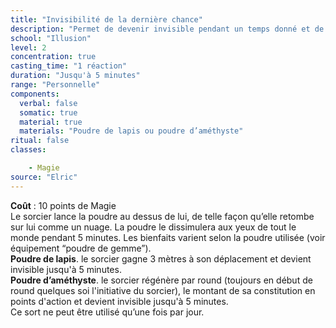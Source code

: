 ```yaml
---
title: "Invisibilité de la dernière chance"
description: "Permet de devenir invisible pendant un temps donné et de bénéficier d'un avantage."
school: "Illusion"
level: 2
concentration: true
casting_time: "1 réaction"
duration: "Jusqu'à 5 minutes"
range: "Personnelle"
components:
  verbal: false
  somatic: true
  material: true
  materials: "Poudre de lapis ou poudre d’améthyste"
ritual: false
classes:

    - Magie
source: "Elric"
---
```

**Coût** : 10 points de Magie   
Le sorcier lance la poudre au dessus de lui, de telle façon qu’elle retombe sur lui comme un nuage. La poudre le dissimulera aux yeux de tout le monde pendant 5 minutes. Les bienfaits varient selon la poudre utilisée (voir équipement “poudre de gemme”).  
**Poudre de lapis**. le sorcier gagne 3 mètres à son déplacement et devient invisible jusqu'à 5 minutes.  
**Poudre d’améthyste**. le sorcier régénère par round (toujours en début de round quelques soi l'initiative du sorcier), le montant de sa constitution en points d'action et devient invisible jusqu'à 5 minutes.  
Ce sort ne peut être utilisé qu’une fois par jour.   
